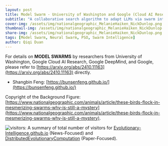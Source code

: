 ```yaml
---
layout: post
title: Model Swarm - University of Washington and Google (Cloud AI Research and DeepMind)
subtitle: "A collaborative search algorithm to adapt LLMs via swarm intelligence"
cover-img: /assets/img/nationalgeographic_MelanieHaiken_NickDunlop.png
thumbnail-img: /assets/img/nationalgeographic_MelanieHaiken_NickDunlop.png
share-img: /assets/img/nationalgeographic_MelanieHaiken_NickDunlop.png
tags: [Model Swarm, Neural Swarm, PSO, Swarm Intelligence]
author: Qiqi Duan
---
```


For details on **MODEL SWARMS** by researchers from
University of Washington,
Google Cloud AI Research,
Google DeepMind,
and Google,
please refer to [https://arxiv.org/abs/2410.11163](https://arxiv.org/abs/2410.11163) directly.

- Shangbin Feng: [https://bunsenfeng.github.io/](https://bunsenfeng.github.io/)



Copyright of the Background Figure:
[https://www.nationalgeographic.com/animals/article/these-birds-flock-in-mesmerizing-swarms-why-is-still-a-mystery](https://www.nationalgeographic.com/animals/article/these-birds-flock-in-mesmerizing-swarms-why-is-still-a-mystery).

![visitors](https://visitor-badge.laobi.icu/badge?page_id=Evolutionary-Intelligence.DistributedEvolutionaryComputation):
A summary of total number of visitors for
[Evolutionary-Intelligence.github.io](https://evolutionary-intelligence.github.io/)
(News-Focused) and
[DistributedEvolutionaryComputation](https://github.com/Evolutionary-Intelligence/DistributedEvolutionaryComputation)
(Paper-Focused).
